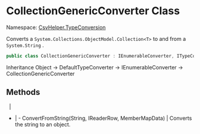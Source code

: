 # CollectionGenericConverter Class

Namespace: [CsvHelper.TypeConversion](/api/CsvHelper.TypeConversion)

Converts a ``System.Collections.ObjectModel.Collection<T>`` to and from a ``System.String`` .

```cs
public class CollectionGenericConverter : IEnumerableConverter, ITypeConverter
```

Inheritance Object -> DefaultTypeConverter -> IEnumerableConverter -> CollectionGenericConverter

## Methods
&nbsp; | &nbsp;
- | -
ConvertFromString(String, IReaderRow, MemberMapData) | Converts the string to an object.
